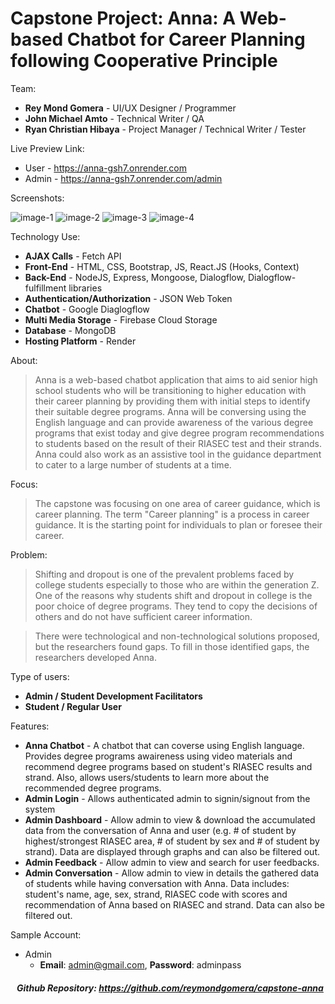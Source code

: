# Capstone Project: Anna: A Web-based Chatbot for Career Planning following Cooperative Principle

Team:

-  **Rey Mond Gomera** - UI/UX Designer / Programmer
-  **John Michael Amto** - Technical Writer / QA
-  **Ryan Christian Hibaya** - Project Manager / Technical Writer / Tester

Live Preview Link:

-  User - https://anna-gsh7.onrender.com
-  Admin - https://anna-gsh7.onrender.com/admin

Screenshots:

<img src="https://i.ibb.co/PGpvv5x/image.png" alt="image-1" border="0">
<img src="https://i.ibb.co/tDVHHhC/image.png" alt="image-2" border="0">
<img src="https://i.ibb.co/Ky722vD/image.png" alt="image-3" border="0">
<img src="https://i.ibb.co/X79Zvt0/image.png" alt="image-4" border="0">

Technology Use:

-  **AJAX Calls** - Fetch API
-  **Front-End** - HTML, CSS, Bootstrap, JS, React.JS (Hooks, Context)
-  **Back-End** - NodeJS, Express, Mongoose, Dialogflow, Dialogflow-fulfillment libraries
-  **Authentication/Authorization** - JSON Web Token
-  **Chatbot** - Google Diaglogflow
-  **Multi Media Storage** - Firebase Cloud Storage
-  **Database** - MongoDB
-  **Hosting Platform** - Render

About:

> Anna is a web-based chatbot application that aims to aid senior high school students who will be transitioning to higher education with their career planning by providing them with initial steps to identify their suitable degree programs. Anna will be conversing using the English language and can provide awareness of the various degree programs that exist today and give degree program recommendations to students based on the result of their RIASEC test and their strands. Anna could also work as an assistive tool in the guidance department to cater to a large number of students at a time.

Focus:

> The capstone was focusing on one area of career guidance, which is career planning. The term "Career planning" is a process in career guidance. It is the starting point for individuals to plan or foresee their career.

Problem:

> Shifting and dropout is one of the prevalent problems faced by college students especially to those who are within the generation Z. One of the reasons why students shift and dropout in college is the poor choice of degree programs. They tend to copy the decisions of others and do not have sufficient career information.

> There were technological and non-technological solutions proposed, but the researchers found gaps. To fill in those identified gaps, the researchers developed Anna.

Type of users:

-  **Admin / Student Development Facilitators**
-  **Student / Regular User**

Features:

-  **Anna Chatbot** - A chatbot that can coverse using English language. Provides degree programs awaireness using video materials and recommend degree programs based on student's RIASEC results and strand. Also, allows users/students to learn more about the recommended degree programs.
-  **Admin Login** - Allows authenticated admin to signin/signout from the system
-  **Admin Dashboard** - Allow admin to view & download the accumulated data from the conversation of Anna and user (e.g. # of student by highest/strongest RIASEC area, # of student by sex and # of student by strand). Data are displayed through graphs and can also be filtered out.
-  **Admin Feedback** - Allow admin to view and search for user feedbacks.
-  **Admin Conversation** - Allow admin to view in details the gathered data of students while having conversation with Anna. Data includes: student's name, age, sex, strand, RIASEC code with scores and recommendation of Anna based on RIASEC and strand. Data can also be filtered out.

Sample Account:

-  Admin
   -  **Email**: admin@gmail.com, **Password**: adminpass

##### &nbsp;&nbsp;&nbsp;Github Repository: https://github.com/reymondgomera/capstone-anna
